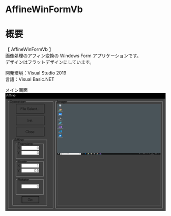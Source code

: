 # AffineWinFormVb

# 概要
【 AffineWinFormVb 】  
画像処理のアフィン変換の Windows Form アプリケーションです。  
デザインはフラットデザインにしています。  

開発環境：Visual Studio 2019  
言語：Visual Basic.NET 

メイン画面  
![スクリーンショット](https://github.com/toshinomi/AffineWinFormVb/blob/master/AffineWinFormVb.png)
